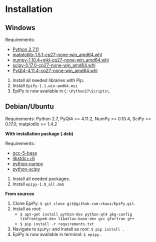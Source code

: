 # Installation

## Windows

Requirements:

* [Python 2.7.11](https://www.python.org/downloads/release/python-2711/)
* [matplotlib-1.5.1-cp27-none-win_amd64.whl](http://www.lfd.uci.edu/~gohlke/pythonlibs/#matplotlib)
* [numpy-1.10.4+mkl-cp27-none-win_amd64.whl](http://www.lfd.uci.edu/~gohlke/pythonlibs/#numpy)
* [scipy-0.17.0-cp27-none-win_amd64.whl](http://www.lfd.uci.edu/~gohlke/pythonlibs/#scipy)
* [PyQt4-4.11.4-cp27-none-win_amd64.whl](http://www.lfd.uci.edu/~gohlke/pythonlibs/#pyqt4)

1. Install all needed libraries with Pip.
2. Install `EpiPy-1.1.win-amd64.msi`
3. EpiPy is now available in `C:\Python27\Scripts\`.

## Debian/Ubuntu

Requirements: Python 2.7, PyQt4 >= 4.11.2, NumPy >= 0.10.4, SciPy >= 0.17.0, matplotlib >= 1.4.2

**With installation package (.deb)**

Requirements:

* [gcc-5-base](https://packages.debian.org/stretch/gcc-5-base)
* [libstdc++6](https://packages.debian.org/stretch/libstdc++6)
* [python-numpy](https://packages.debian.org/stretch/python-numpy)
* [python-scipy](https://packages.debian.org/stretch/python-scipy)

1. Install all needed packages.
2. Install `epipy-1.0_all.deb`

**From sources**

1. Clone EpiPy: `$ git clone git@github.com:ckaus/EpiPy.git`.
2. Install as *root*:
    * `$ apt-get install python-dev python-qt4 pkg-config libfreetype6-dev libatlas-base-dev gcc gfortran g++`
    * `$ pip install -r requirements.txt`
3. Navigate to `EpiPy/` and install as *root*: `$ pip install .`
4. EpiPy is now available in terminal: `$ epipy` .
